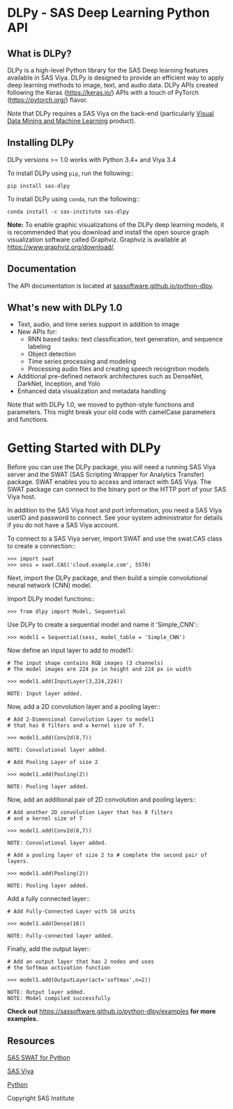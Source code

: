 # DLPy - SAS Deep Learning Python API

## What is DLPy?

DLPy is a high-level Python library for the SAS Deep learning features available in SAS Viya.
DLPy is designed to provide an efficient way to apply deep learning methods to image, text, and audio data.
DLPy APIs created following the Keras (https://keras.io/) APIs with a touch of PyTorch (https://pytorch.org/) flavor.

Note that DLPy requires a SAS Viya on the back-end 
(particularly [Visual Data Mining and Machine 
Learning](https://www.sas.com/en_us/software/visual-data-mining-machine-learning.html) 
product).

## Installing DLPy
DLPy versions >= 1.0 works with Python 3.4+ and Viya 3.4

To install DLPy using ``pip``, run the following::

    pip install sas-dlpy

To install DLPy using ``conda``, run the following::

    conda install -c sas-institute sas-dlpy

**Note:** To enable graphic visualizations of the DLPy deep learning models,
it is recommended that you download and install the open source graph 
visualization software called Graphviz. Graphviz is available at
https://www.graphviz.org/download/.


## Documentation

The API documentation is located at 
[sassoftware.github.io/python-dlpy](https://sassoftware.github.io/python-dlpy/).


## What's new with DLPy 1.0

- Text, audio, and time series support in addition to image
- New APIs for:
  - RNN based tasks: text classification, text generation, and sequence labeling
  - Object detection
  - Time series processing and modeling
  - Processing audio files and creating speech recognition models
- Additional pre-defined network architectures such as DenseNet, DarkNet, Inception, and Yolo
- Enhanced data visualization and metadata handling

Note that with DLPy 1.0, we moved to python-style functions and parameters. 
This might break your old code with camelCase parameters and functions.


# Getting Started with DLPy

Before you can use the DLPy package, you will need a running SAS Viya
server and the SWAT (SAS Scripting Wrapper for Analytics Transfer) package. 
SWAT enables you to access and interact with SAS Viya. The SWAT package
can connect to the binary port or the HTTP port of your SAS Viya host.

In addition to the SAS Viya host and port information, you need a SAS Viya userID
and password to connect. See your system administrator for details 
if you do not have a SAS Viya account.

To connect to a SAS Viya server, import SWAT and use the swat.CAS class to
create a connection::

    >>> import swat
    >>> sess = swat.CAS('cloud.example.com', 5570)

Next, import the DLPy package, and then build a simple convolutional 
neural network (CNN) model.

Import DLPy model functions::

    >>> from dlpy import Model, Sequential

Use DLPy to create a sequential model and name it 'Simple_CNN'::

    >>> model1 = Sequential(sess, model_table = 'Simple_CNN')

Now define an input layer to add to model1::

    # The input shape contains RGB images (3 channels)
    # The model images are 224 px in height and 224 px in width

    >>> model1.add(InputLayer(3,224,224))

    NOTE: Input layer added.

Now, add a 2D convolution layer and a pooling layer::

    # Add 2-Dimensional Convolution Layer to model1
    # that has 8 filters and a kernel size of 7. 

    >>> model1.add(Conv2d(8,7))

    NOTE: Convolutional layer added.

    # Add Pooling Layer of size 2

    >>> model1.add(Pooling(2))

    NOTE: Pooling layer added.
    
Now, add an additional pair of 2D convolution and pooling layers::

    # Add another 2D convolution Layer that has 8 filters
    # and a kernel size of 7 

    >>> model1.add(Conv2d(8,7))

    NOTE: Convolutional layer added.

    # Add a pooling layer of size 2 to # complete the second pair of layers. 
    
    >>> model1.add(Pooling(2))

    NOTE: Pooling layer added.
    
Add a fully connected layer::

    # Add Fully-Connected Layer with 16 units
    
    >>> model1.add(Dense(16))

    NOTE: Fully-connected layer added.
    
Finally, add the output layer::

    # Add an output layer that has 2 nodes and uses
    # the Softmax activation function 
    
    >>> model1.add(OutputLayer(act='softmax',n=2))

    NOTE: Output layer added.
    NOTE: Model compiled successfully 


**Check out** https://sassoftware.github.io/python-dlpy/examples **for more examples.**

## Resources

[SAS SWAT for Python](http://github.com/sassoftware/python-swat/)

[SAS Viya](http://www.sas.com/en_us/software/viya.html)

[Python](http://www.python.org/)

Copyright SAS Institute
